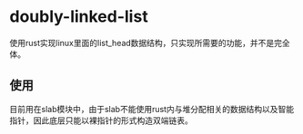 # doubly-linked-list

使用rust实现linux里面的list\_head数据结构，只实现所需要的功能，并不是完全体。

## 使用

目前用在slab模块中，由于slab不能使用rust内与堆分配相关的数据结构以及智能指针，因此底层只能以裸指针的形式构造双端链表。

